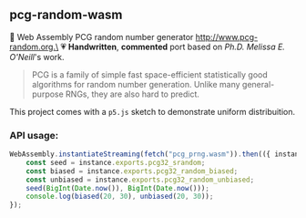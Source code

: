 
## pcg-random-wasm

🎲 Web Assembly PCG random number generator http://www.pcg-random.org.\
💗 **Handwritten**, **commented** port based on *Ph.D. Melissa E. O'Neill*'s work.

> PCG is a family of simple fast space-efficient statistically good algorithms for random number generation. Unlike many general-purpose RNGs, they are also hard to predict.

This project comes with a `p5.js` sketch to demonstrate uniform distribuition.

### API usage:

``` js
WebAssembly.instantiateStreaming(fetch("pcg_prng.wasm")).then(({ instance }) => {
	const seed = instance.exports.pcg32_srandom;
	const biased = instance.exports.pcg32_random_biased;
	const unbiased = instance.exports.pcg32_random_unbiased;
	seed(BigInt(Date.now()), BigInt(Date.now()));
	console.log(biased(20, 30), unbiased(20, 30));
});
```
